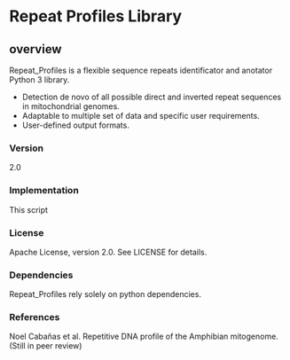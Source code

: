 
# Repeat Profiles Library

## overview
Repeat_Profiles is a flexible sequence repeats identificator and anotator Python 3 library.

  - Detection de novo of all possible direct and inverted repeat sequences in mitochondrial genomes.
  - Adaptable to multiple set of data and specific user requirements.
  - User-defined output formats.

### Version
2.0

### Implementation
This script 

### License

Apache License, version 2.0. See LICENSE for details.

### Dependencies

Repeat_Profiles rely solely on python dependencies.

### References

Noel Cabañas et al. Repetitive DNA profile of the Amphibian mitogenome. (Still in peer review)


